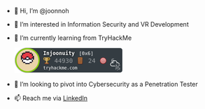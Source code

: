 - 👋 Hi, I’m @joonnoh
- 👀 I’m interested in Information Security and VR Development
- 🌱 I’m currently learning from TryHackMe

     <a href="https://tryhackme.com/p/Injoonuity">![tryhackme-badge](badge.png)</a>


- 💞️ I’m looking to pivot into Cybersecurity as a Penetration Tester
- 📫 Reach me via [LinkedIn](https://www.linkedin.com/in/joonnoh/)

<!---
joonnoh/joonnoh is a ✨ special ✨ repository because its `README.md` (this file) appears on your GitHub profile.
You can click the Preview link to take a look at your changes.
--->
